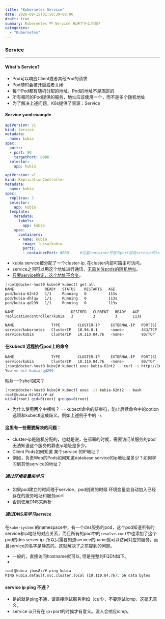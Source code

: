 ```yaml
---
title: "Kubernetes Service"
date: 2020-09-15T01:50:39+08:00
draft: true
summary: Kubernetes 中 Service 解决了什么问题?
categories:
  - "Kubernetes"
---
```


### Service
---

#### What's Service?
* Pod可以响应Client或者其他Pod的请求
* Pod随时会被开启或者关闭
* 每个Pod都有随机分配的地址，Pod的地址不是固定的
* 所有相同的Pod提供的服务，地址应该使用一个，而不是多个随机地址
* 为了解决上述问题，K8s提供了资源：Service

#### Service yaml example
```yaml
apiVersion: v1
kind: Service
metadata:
  name: kubia
spec:
  ports:
  - port: 80
    targetPort: 8080
  selector:
    app: kubia
```
```yaml
apiVersion: v1
kind: ReplicationController
metadata:
  name: kubia
spec:
  replicas: 3
  selector:
    app: kubia
  template:
    metadata:
      labels:
        app: kubia
    spec:
      containers:
      - name: kubia
        image: luksa/kubia
        ports:
        - containerPort: 8080     #这里container开放的port就是service的targetPort
```
* kubia service被分配了一个cluster-ip, 在cluster内部可路由可访问。
* service之间可以用这个地址进行通讯，<u>无需关注pods的随机地址</u>。
* <u>只要service稳定，这个地址不会变</u>。
```bash
[root@docker-host0 kube]# kubectl get all
NAME              READY   STATUS    RESTARTS   AGE
pod/kubia-62nt2   1/1     Running   0          113s
pod/kubia-dhlqw   1/1     Running   0          113s
pod/kubia-qd299   1/1     Running   0          113s

NAME                          DESIRED   CURRENT   READY   AGE
replicationcontroller/kubia   3         3         3       113s

NAME                 TYPE        CLUSTER-IP     EXTERNAL-IP   PORT(S)   AGE
service/kubernetes   ClusterIP   10.96.0.1      <none>        443/TCP   4h6m
service/kubia        ClusterIP   10.110.84.76   <none>        80/TCP    39s
```

#### 在kubectl 远程执行pod上的命令
```bash
NAME                 TYPE        CLUSTER-IP     EXTERNAL-IP   PORT(S)   AGE
service/kubia        ClusterIP   10.110.84.76   <none>        80/TCP    13m
[root@docker-host0 kube]# kubectl exec kubia-62nt2 -- curl -s http://10.110.84.76
You've hit kubia-qd299
```
映射一个shell回来？
```bash
[root@docker-host0 kube]# kubectl exec -it kubia-62nt2 -- bash
root@kubia-62nt2:/# id
uid=0(root) gid=0(root) groups=0(root)
```

* 为什么使用两个中横线？ `--`  kubectl命令的结束符，防止后续命令中的option选项和kubectl造成歧义。例如上述例子中的 `-s`

#### 这里有一些需要解决的问题：
 * cluster-ip是随机分配的，也就是说，在部署的时候，需要访问某服务的pod无法知道这个服务的静态ip地址是多少。
 * Client Pods如何知道 某个service 的IP地址？
 * 例如，负责Web的Pods如何知道database service的ip地址是多少？如何学习到其他service的地址？

##### 通过环境变量来学习
* 如果pod建立的时间晚于service，pod创建的时候 环境变量会自动加入已经存在的服务地址和服务port
* 否则使用DNS来解析

##### 通过DNS来学习service
在`kube-system` 的namespace中，有一个dns服务的pod，这个pod知道所有的service和ip地址的对应关系，而且所有的pod中的`resolve.conf`中也添加了这个pod的dns server ip. 所以只需要知道service的name就可以访问对应的服务，而且service的名字是静态的。这就解决了之前提到的问题。

* 一般的，直接访问hostname就可以, 但是完整的FQDN如下。
* 
```bash
root@kubia-jbws8:/# ping kubia
PING kubia.default.svc.cluster.local (10.110.84.76): 56 data bytes
```
#### service ip ping 不通？
* 是的就是ping不通，请直接测试服务例如（curl），不要测试icmp，这毫无意义。
* service ip只有在 ip+port的时候才有意义。没人会响应icmp。

